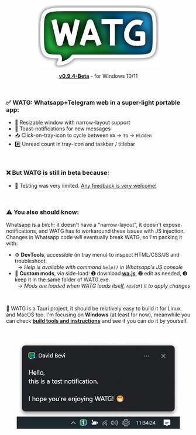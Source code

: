 <p align="center">
  <img src="https://github.com/DavidBevi/WATG/blob/main/demo-pics/watg-title.png" width="330pt" align="center">
  <div align="center"><a href="https://github.com/DavidBevi/WATG/blob/main/executables/WATG-0.9.4-Beta.exe?raw=true"><b>v0.9.4-Beta</b></a> - for Windows 10/11</div>
</p>

<br/>

### ✅ WATG: Whatsapp+Telegram web in a super-light portable app:
- 📏 Resizable window with narrow-layout support
- 🔔 Toast-notifications for new messages
- 📥 Click-on-tray-icon to cycle between `WA` → `TG` → `Hidden`
- #️⃣ Unread count in tray-icon and taskbar / titlebar

<br/>

### ❌ But WATG is still in beta because:
- 🚧 Testing was very limited. [Any feedback is very welcome!](https://github.com/DavidBevi/WATG/issues/new)

<br/>

### ⚠️ You also should know:
Whatsapp is a _bitch_: it doesn't have a "narrow-layout", it doesn't expose notifications, and WATG has to workaround these issues with JS injection. Changes in Whatsapp code _will_ eventually break WATG, so I'm packing it with:
- ⚙️ **DevTools**, accessible (in tray menu) to inspect HTML/CSS/JS and troubleshoot.<br/>&nbsp; → _Help is available with command `help()` in Whatsapp's JS console_
- 🎨 **Custom mods**, via side-load: ➊ download [**wa.js**](https://github.com/DavidBevi/WATG/blob/main/src-tauri/src/scripts/wa.js), ➋ edit as needed, ➌ keep it in the same folder of WATG.exe.<br/>&nbsp; → _Mods are loaded when WATG loads itself, restart it to apply changes_

<br/>

🔧 WATG is a Tauri project, it should be relatively easy to build it for Linux and MacOS too. I'm focusing on **Windows** (at least for now), meanwhile you can check [**build tools and instructions**](https://github.com/DavidBevi/WATG/blob/main/src-tauri) and see if you can do it by yourself.

<br/>

<p align="center">
  <img src="https://github.com/DavidBevi/WATG/blob/main/demo-pics/example-toast.png">
</p>

<br/>
<br/>
